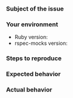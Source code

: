 <!---
Note, we know RelishApp is down, its out of our hands...

Please search for existing issues before reporting new ones.
-->
### Subject of the issue
<!---
Describe your issue here.
-->

### Your environment
* Ruby version:
* rspec-mocks version:

### Steps to reproduce
<!---
Tell us how to reproduce this issue. Please provide a working demo, you can use
this [templates](REPORT_TEMPLATE.md) as a base.
-->

### Expected behavior
<!---
Tell us what should happen.
-->

### Actual behavior
<!---
Tell us what happens instead.
-->

